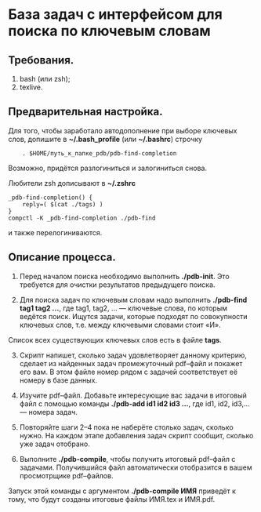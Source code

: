 База задач с интерфейсом для поиска по ключевым словам
==

Требования.
--
1. bash (или zsh); 
2. texlive.

Предварительная настройка.
--

Для того, чтобы заработало автодополнение при выборе ключевых слов,
допишите в **~/.bash_profile** (или **~/.bashrc**) строчку

        . $HOME/путь_к_папке_pdb/pdb-find-completion

    
Возможно, придётся разлогиниться и залогиниться снова.

Любители zsh дописывают в **~/.zshrc**

    _pdb-find-completion() {
        reply=( $(cat ./tags) )
    }
    compctl -K _pdb-find-completion ./pdb-find

и также перелогиниваются.

Описание процесса.
--
1. Перед началом поиска необходимо выполнить **./pdb-init**. Это требуется
для очистки результатов предыдущего поиска.

2. Для поиска задач по ключевым словам надо выполнить **./pdb-find
tag1 tag2 ...**, где tag1, tag2, ... — ключевые слова, по которым
ведётся поиск. Ищутся задачи, которые подходят по совокупности
ключевых слов, т.е. между ключевыми словами стоит «И».

Список всех существующих ключевых слов есть в файле **tags**.

3. Скрипт напишет, сколько задач удовлетворяет данному критерию,
сделает из найденных задач промежуточный pdf–файл и покажет его вам. В
этом файле номер рядом с задачей соответствует её номеру в базе
данных.

4. Изучите pdf–файл. Добавьте интересующие вас задачи в итоговый файл
с помощью команды **./pdb-add id1 id2 id3 ...**, где id1, id2, id3,... —
номера задач.

5. Повторяйте шаги 2–4 пока не наберёте столько задач, сколько
нужно. На каждом этапе добавления задач скрипт сообщит, сколько уже
задач отобрано.

6. Выполните **./pdb-compile**, чтобы получить итоговый pdf–файл с
задачами. Получившийся файл автоматически отобразится в вашем
просмотрщике pdf–файлов.

Запуск этой команды с аргументом **./pdb-compile ИМЯ** приведёт к
тому, что будут созданы итоговые файлы ИМЯ.tex и ИМЯ.pdf.
